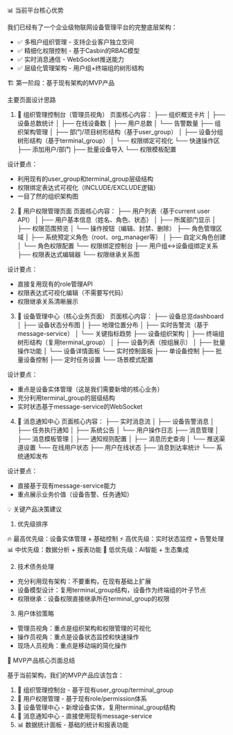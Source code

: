 📊 当前平台核心优势

  我们已经有了一个企业级物联网设备管理平台的完整底层架构：
  - ✅ 多租户组织管理 - 支持企业客户独立空间
  - ✅ 精细化权限控制 - 基于Casbin的RBAC模型
  - ✅ 实时消息通信 - WebSocket推送能力
  - ✅ 层级化管理架构 - 用户组+终端组的树形结构

  🏗️ 第一阶段：基于现有架构的MVP产品

  主要页面设计思路

  1. 🏢 组织管理控制台（管理员视角）
  页面核心内容：
  ├── 组织概览卡片
  │   ├── 设备总数统计
  │   ├── 在线设备数
  │   ├── 用户总数
  │   └── 告警数量
  ├── 组织架构管理
  │   ├── 部门/项目树形结构（基于user_group）
  │   ├── 设备分组树形结构（基于terminal_group）
  │   └── 权限绑定可视化
  └── 快速操作区
      ├── 添加用户/部门
      ├── 批量设备导入
      └── 权限模板配置

  设计要点：
  - 利用现有的user_group和terminal_group层级结构
  - 权限绑定表达式可视化（INCLUDE/EXCLUDE逻辑）
  - 一目了然的组织架构图

  2. 👥 用户权限管理页面
  页面核心内容：
  ├── 用户列表（基于current user API）
  │   ├── 用户基本信息（姓名、角色、状态）
  │   ├── 所属部门显示
  │   ├── 权限范围预览
  │   └── 操作按钮（编辑、封禁、删除）
  ├── 角色管理区域
  │   ├── 系统预定义角色（root、org_manager等）
  │   ├── 自定义角色创建
  │   └── 角色权限配置
  └── 权限绑定控制台
      ├── 用户组↔设备组绑定关系
      ├── 权限表达式编辑器
      └── 权限继承关系图

  设计要点：
  - 直接复用现有的role管理API
  - 权限表达式可视化编辑（不需要写代码）
  - 权限继承关系清晰展示

  3. 📱 设备管理中心（核心业务页面）
  页面核心内容：
  ├── 设备总览dashboard
  │   ├── 设备状态分布图
  │   ├── 地理位置分布
  │   ├── 实时告警流（基于message-service）
  │   └── 关键指标趋势
  ├── 设备组织架构
  │   ├── 终端组树形结构（复用terminal_group）
  │   ├── 设备列表（按组展示）
  │   ├── 批量操作功能
  │   └── 设备详情面板
  └── 实时控制面板
      ├── 单设备控制
      ├── 批量设备控制
      ├── 定时任务设置
      └── 场景模式配置

  设计要点：
  - 重点是设备实体管理（这是我们需要新增的核心业务）
  - 充分利用terminal_group的层级结构
  - 实时状态基于message-service的WebSocket

  4. 💬 消息通知中心
  页面核心内容：
  ├── 实时消息流
  │   ├── 设备告警消息
  │   ├── 任务执行通知
  │   ├── 系统公告
  │   └── 用户操作日志
  ├── 消息管理
  │   ├── 消息模板管理
  │   ├── 通知规则配置
  │   ├── 消息历史查询
  │   └── 推送渠道设置
  └── 在线用户状态
      ├── 用户在线状态
      ├── 消息到达率统计
      └── 系统通知发布

  设计要点：
  - 直接基于现有message-service能力
  - 重点展示业务价值（设备告警、任务通知）


💡 关键产品决策建议

  1. 优先级排序

  🔥 最高优先级：设备实体管理 + 基础控制
  ⚡ 高优先级：实时状态监控 + 告警处理
  📊 中优先级：数据分析 + 报表功能
  🚀 低优先级：AI智能 + 生态集成

  2. 技术债务处理

  - 充分利用现有架构：不要重构，在现有基础上扩展
  - 设备模型设计：复用terminal_group结构，设备作为终端组的叶子节点
  - 权限继承：设备权限直接继承所在terminal_group的权限

  3. 用户体验策略

  - 管理员视角：重点是组织架构和权限管理的可视化
  - 操作员视角：重点是设备状态监控和快速操作
  - 现场人员视角：重点是移动端的简化操作

  🎯 MVP产品核心页面总结

  基于当前架构，我们的MVP产品应该包含：

  1. 🏢 组织管理控制台 - 基于现有user_group/terminal_group
  2. 👥 用户权限管理 - 基于现有role/permission体系
  3. 📱 设备管理中心 - 新增设备实体，复用terminal_group结构
  4. 💬 消息通知中心 - 直接使用现有message-service
  5. 📊 数据统计面板 - 基础的统计和报表功能